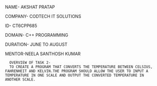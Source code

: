 NAME- AKSHAT PRATAP

COMPANY- CODTECH IT SOLUTIONS

ID- CT6CPP685

DOMAIN- C++ PROGRAMMING

DURATION- JUNE TO AUGUST

MENTOR-NEELA SANTHOSH KUMAR


      OVERVIEW OF TASK 2-
      TO CREATE A PROGRAM THAT CONVERTS THE TEMPERATURE BETWEEN CELSIUS, FAHRENHEIT AND KELVIN.THE PROGRAM SHOULD ALLOW THE USER TO INPUT A TEMPERATURE IN ONE SCALE AND OUTPUT THE CONVERTED TEMPERATURE IN ANOTHER SCALE.
